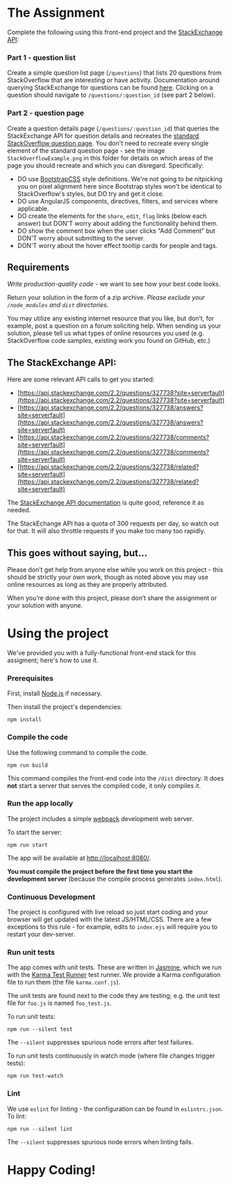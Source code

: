 # The Assignment

Complete the following using this front-end project
and the [StackExchange API](https://api.stackexchange.com/docs):

### Part 1 - question list

Create a simple question list page (`/questions`) that lists 20 questions from StackOverflow that are interesting or have activity. Documentation around querying StackExchange for questions can be found [here](https://api.stackexchange.com/docs/questions). Clicking on a question should navigate to `/questions/:question_id` (see part 2 below).

### Part 2 - question page

Create a question details page (`/questions/:question_id`) that queries the StackExchange API for question details and recreates the [standard StackOverflow question page](http://stackoverflow.com/questions/327654/hashtable-to-dictionary-syncroot/). 
You don't need to recreate every single element of the standard question page - see the image `StackOverflowExample.png` in this folder for details on which areas of the page you should recreate and which you can disregard. Specifically: 
   * DO use [BootstrapCSS](http://getbootstrap.com/css/) style definitions. We're not going to be nitpicking you on pixel alignment here since Bootstrap styles won't be identical to StackOverflow's styles, but DO try and get it close.
   * DO use AngularJS components, directives, filters, and services where applicable. 
   * DO create the elements for the `share`, `edit`, `flag` links (below each answer) but DON'T worry about adding the functionality behind them.
   * DO show the comment box when the user clicks "Add Comment" but DON'T worry about submitting to the server.
   * DON'T worry about the hover effect tooltip cards for people and tags.


## Requirements

*Write production-quality code* - we want to see how your best code looks.

Return your solution in the form of a zip archive. *Please exclude your `/node_modules` and `dist` directories*.

You may utilize any existing internet resource that you like, but don’t, for example, post a question on a forum soliciting help. When sending us your solution, please tell us what types of online resources you used (e.g. StackOverflow code samples, existing work you found on GitHub, etc.)

## The StackExchange API:

Here are some relevant API calls to get you started:

* [https://api.stackexchange.com/2.2/questions/327738?site=serverfault](https://api.stackexchange.com/2.2/questions/327738?site=serverfault)
* [https://api.stackexchange.com/2.2/questions/327738/answers?site=serverfault](https://api.stackexchange.com/2.2/questions/327738/answers?site=serverfault)
* [https://api.stackexchange.com/2.2/questions/327738/comments?site=serverfault](https://api.stackexchange.com/2.2/questions/327738/comments?site=serverfault)
* [https://api.stackexchange.com/2.2/questions/327738/related?site=serverfault](https://api.stackexchange.com/2.2/questions/327738/related?site=serverfault)

The [StackExchange API documentation](https://api.stackexchange.com/docs) is quite good, reference it as needed. 

The StackEchange API has a quota of 300 requests per day, so watch out for that. It will also throttle requests if you make too many too rapidly.

## This goes without saying, but…

Please don’t get help from anyone else while you work on this project - this should be strictly your own work, though as noted above you may use online resources as long as they are properly attributed.

When you’re done with this project, please don’t share the assignment or your solution with anyone.


# Using the project

We've provided you with a fully-functional front-end stack for this assigment; here's how to use it.


### Prerequisites

First, install [Node.js](https://nodejs.org/en/download/) if necessary.

Then install the project's dependencies:

```
npm install
```

### Compile the code

Use the following command to compile the code.

    npm run build

This command compiles the front-end code into the `/dist` directory. It does **not**
start a server that serves the compiled code, it only compiles it.

### Run the app locally

The project includes a simple [webpack][webpack] development web server.

To start the server:

    npm run start

The app will be available at [http://localhost:8080/](http://localhost:8080/).

**You must compile the project before the first time you start the development
server** (because the compile process generates `index.html`).

### Continuous Development

The project is configured with live reload so just start coding and your browser will get updated with
the latest JS/HTML/CSS. There are a few exceptions to this rule - for example, edits to `index.ejs` will require you
to restart your dev-server.


### Run unit tests

The app comes with unit tests. These are written in
[Jasmine][jasmine], which we run with the [Karma Test Runner][karma] test runner. We provide a Karma configuration file to run them (the file `karma.conf.js`).

The unit tests are found next to the code they are testing; e.g. the unit test file for `foo.js` is named `foo_test.js`.

To run unit tests:

    npm run --silent test

The `--silent` suppresses spurious node errors after test failures.

To run unit tests continuously in watch mode (where file changes trigger tests):

    npm run test-watch

### Lint

We use `eslint` for linting - the configuration can be found in `eslintrc.json`. To lint:

    npm run --silent lint

The `--silent` suppresses spurious node errors when linting fails.

# Happy Coding!



[git]: https://git-scm.com/
[jasmine]: https://jasmine.github.io/
[karma]: https://karma-runner.github.io/
[npm]: https://www.npmjs.org/
[semver]: http://semver.org/
[webpack]: https://webpack.js.org/
